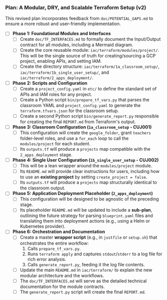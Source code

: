### Plan: A Modular, DRY, and Scalable Terraform Setup (v2)

This revised plan incorporates feedback from `doc/POTENTIAL_GAPS.md` to ensure a more robust and user-friendly implementation.

- [ ] **Phase 1: Foundational Modules and Interfaces**
    - [ ] Create `doc/TF_INTERFACES.md` to formally document the Input/Output contract for all modules, including a Mermaid diagram.
    - [ ] Create the core reusable module: `iac/terraform/modules/project/`. This will be the single source of truth for creating/sourcing a GCP project, enabling APIs, and setting IAM.
    - [ ] Create the directory structure: `iac/terraform/1a_classroom_setup/`, `iac/terraform/1b_single_user_setup/`, and `iac/terraform/2_apps_deployment/`.

- [ ] **Phase 2: Scripts and Configuration**
    - [ ] Create a `project_config.yaml` in `etc/` to define the standard set of APIs and IAM roles for any project.
    - [ ] Create a Python script `bin/prepare_tf_vars.py` that parses the classroom YAML and `project_config.yaml` to generate the `terraform.tfvars.json` for the classroom setup.
    - [ ] Create a second Python script `bin/generate_report.py` responsible for creating the final `REPORT.md` from Terraform's output.

- [ ] **Phase 3: Classroom Configuration (`1a_classroom_setup` - CUJ001)**
    - [ ] This configuration will create the `google_folder`, grant `teachers` folder-level roles, and use a `for_each` loop to call the `modules/project` for each student.
    - [ ] Its `outputs.tf` will produce a `projects` map compatible with the `2_apps_deployment` stage.

- [ ] **Phase 4: Single User Configuration (`1b_single_user_setup` - CUJ002)**
    - [ ] This will be a lean wrapper around the `modules/project` module.
    - [ ] Its `README.md` will provide clear instructions for users, including how to use an **existing project** by setting `create_project = false`.
    - [ ] Its `outputs.tf` will produce a `projects` map structurally identical to the classroom output.

- [ ] **Phase 5: Application Deployment Placeholder (`2_apps_deployment`)**
    - [ ] This configuration will be designed to be agnostic of the preceding stage.
    - [ ] Its placeholder `README.md` will be updated to include a **sub-plan**, outlining the future strategy for parsing `blueprint.yaml` files and translating them into deployment actions (e.g., using a Helm or Kubernetes provider).

- [ ] **Phase 6: Orchestration and Documentation**
    - [ ] Create a master **wrapper script** (e.g., in `justfile` or `setup.sh`) that orchestrates the entire workflow:
        1.  Calls `prepare_tf_vars.py`.
        2.  Runs `terraform apply` and captures `stdout`/`stderr` to a log file for rich error analysis.
        3.  Calls `generate_report.py`, feeding it the log file contents.
    - [ ] Update the main `README.md` in `iac/terraform/` to explain the new modular architecture and the workflows.
    - [ ] The `doc/TF_INTERFACES.md` will serve as the detailed technical documentation for the module contracts.
    - [ ] The `generate_report.py` script will create the final `REPORT.md`.
